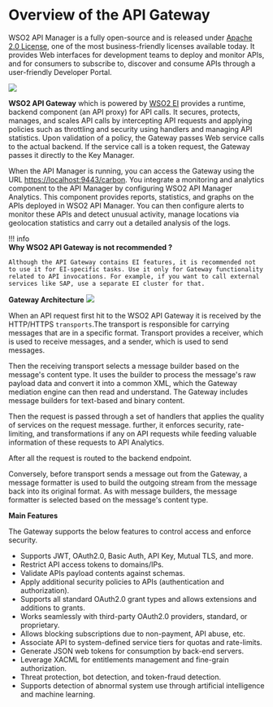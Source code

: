 # Overview of the API Gateway

WSO2 API Manager is a fully open-source and is released under [Apache 2.0 License](http://www.apache.org/licenses/LICENSE-2.0.html), one of the most business-friendly licenses available today. It provides Web interfaces for development teams to deploy and monitor APIs, and for consumers to subscribe to, discover and consume APIs through a user-friendly Developer Portal. 

![](../../../assets/img/Learn/apim-overview.png)

**WSO2 API Gateway** which is powered by [WSO2 EI](https://docs.wso2.com/display/EI650/WSO2+Enterprise+Integrator+Documentation) provides a runtime, backend component (an API proxy) for API calls.
It secures, protects, manages, and scales API calls by intercepting API requests and applying policies such as throttling and security using handlers and managing API statistics.
Upon validation of a policy, the Gateway passes Web service calls to the actual backend. If the service call is a token request, the Gateway passes it directly to the Key Manager.

When the API Manager is running, you can access the Gateway using the URL [https://localhost:9443/carbon](https://localhost:9443/carbon). You integrate a monitoring and analytics component to the API Manager by configuring WSO2 API Manager Analytics. This component provides reports, statistics, and graphs on the APIs deployed in WSO2 API Manager. You can then configure alerts to monitor these APIs and detect unusual activity, manage locations via geolocation statistics and carry out a detailed analysis of the logs.

!!! info    
    **Why WSO2 API Gateway is not recommended ?**

    Although the API Gateway contains EI features, it is recommended not to use it for EI-specific tasks. Use it only for Gateway functionality related to API invocations. For example, if you want to call external services like SAP, use a separate EI cluster for that.

**Gateway Architecture**
![](../../../assets/img/Learn/gateway-overview.png)

When an API request first hit to the WSO2 API Gateway it is received by the HTTP/HTTPS `transports`.The transport is responsible for carrying messages that are in a specific format.
Transport provides a receiver, which is used to receive messages, and a sender, which is used to send messages.

Then the receiving transport selects a message builder based on the message's content type. It uses the builder to process the message's raw payload data and convert it into a common XML, which the Gateway mediation engine can then read and understand. The Gateway includes message builders for text-based and binary content.

Then the request is passed through a set of handlers that applies the quality of services on the request message.
further, it enforces security, rate-limiting, and transformations if any on API requests while feeding valuable information of these requests to API Analytics.

After all the request is routed to the backend endpoint.

Conversely, before transport sends a message out from the Gateway, a message formatter is used to build the outgoing stream from the message back into its original format. As with message builders, the message formatter is selected based on the message's content type.

**Main Features**

The Gateway supports the below features to control access and enforce security.

* Supports JWT, OAuth2.0, Basic Auth, API Key, Mutual TLS, and more.
* Restrict API access tokens to domains/IPs.
* Validate APIs payload contents against schemas.
* Apply additional security policies to APIs (authentication and authorization).
* Supports all standard OAuth2.0 grant types and allows extensions and additions to grants.
* Works seamlessly with third-party OAuth2.0 providers, standard, or proprietary.
* Allows blocking subscriptions due to non-payment, API abuse, etc.
* Associate API to system-defined service tiers for quotas and rate-limits.
* Generate JSON web tokens for consumption by back-end servers.
* Leverage XACML for entitlements management and fine-grain authorization.
* Threat protection, bot detection, and token-fraud detection.
* Supports detection of abnormal system use through artificial intelligence and machine learning.
